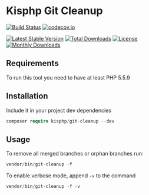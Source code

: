 # Kisphp Git Cleanup

[![Build Status](https://travis-ci.org/kisphp/git-cleanup.svg?branch=master)](https://travis-ci.org/kisphp/git-cleanup)
[![codecov.io](https://codecov.io/github/kisphp/git-cleanup/coverage.svg?branch=master)](https://codecov.io/github/kisphp/git-cleanup?branch=master)

[![Latest Stable Version](https://poser.pugx.org/kisphp/git-cleanup/v/stable)](https://packagist.org/packages/kisphp/git-cleanup)
[![Total Downloads](https://poser.pugx.org/kisphp/git-cleanup/downloads)](https://packagist.org/packages/kisphp/git-cleanup)
[![License](https://poser.pugx.org/kisphp/git-cleanup/license)](https://packagist.org/packages/kisphp/git-cleanup)
[![Monthly Downloads](https://poser.pugx.org/kisphp/git-cleanup/d/monthly)](https://packagist.org/packages/kisphp/git-cleanup)

## Requirements

To run this tool you need to have at least PHP 5.5.9

## Installation

Include it in your project dev dependencies

```php
composer require kisphp/git-cleanup --dev
```

## Usage

To remove all merged branches or orphan branches run:

```php
vendor/bin/git-cleanup -f
```

To enable verbose mode, append `-v` to the command

```php
vendor/bin/git-cleanup -f -v
```
